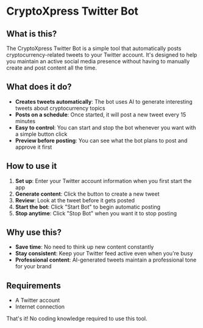 # CryptoXpress Twitter Bot

## What is this?

The CryptoXpress Twitter Bot is a simple tool that automatically posts cryptocurrency-related tweets to your Twitter account. It's designed to help you maintain an active social media presence without having to manually create and post content all the time.

## What does it do?

- **Creates tweets automatically**: The bot uses AI to generate interesting tweets about cryptocurrency topics
- **Posts on a schedule**: Once started, it will post a new tweet every 15 minutes
- **Easy to control**: You can start and stop the bot whenever you want with a simple button click
- **Preview before posting**: You can see what the bot plans to post and approve it first

## How to use it

1. **Set up**: Enter your Twitter account information when you first start the app
2. **Generate content**: Click the button to create a new tweet
3. **Review**: Look at the tweet before it gets posted
4. **Start the bot**: Click "Start Bot" to begin automatic posting
5. **Stop anytime**: Click "Stop Bot" when you want it to stop posting

## Why use this?

- **Save time**: No need to think up new content constantly
- **Stay consistent**: Keep your Twitter feed active even when you're busy
- **Professional content**: AI-generated tweets maintain a professional tone for your brand

## Requirements

- A Twitter account
- Internet connection

That's it! No coding knowledge required to use this tool.
